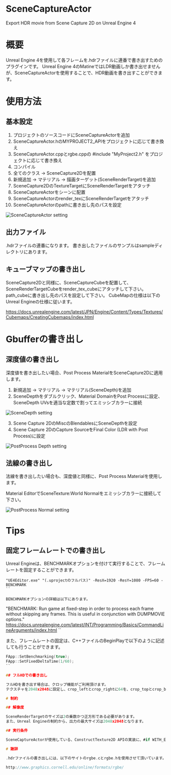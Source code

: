 # SceneCaptureActor
Export HDR movie from Scene Capture 2D on Unreal Engine 4

# 概要

Unreal Engine 4を使用して各フレームを.hdrファイルに連番で書き出すためのプラグインです。
Unreal Engine 4のMatineではLDR動画しか書き出せませんが、SceneCaptureActorを使用することで、HDR動画を書き出すことができます。

# 使用方法

## 基本設定

1. プロジェクトのソースコードにSceneCaptureActorを追加
2. SceneCaptureActor.hのMYPROJECT2_APIをプロジェクトに応じて書き換え
3. SceneCaptureActor.cppとrgbe.cppの #include "MyProject2.h" をプロジェクトに応じて書き換え
4. コンパイル
5. 全てのクラス -> SceneCapture2Dを配置
6. 新規追加 -> マテリアル -> 描画ターゲット(SceneRenderTarget)を追加
7. SceneCapture2DのTextureTargetにSceneRenderTargetをアタッチ
8. SceneCaptureActorをシーンに配置
9. SceneCaptureActorのrender_texにSceneRenderTargetをアタッチ
10. SceneCaptureActorのpathに書き出し先のパスを設定

![SceneCaptureActor setting](https://github.com/abars/SceneCaptureActor/blob/master/setting/SceneCaptureActorSetting.png)

## 出力ファイル

.hdrファイルの連番になります。
書き出したファイルのサンプルはsampleディレクトリにあります。

## キューブマップの書き出し

SceneCapture2Dと同様に、SceneCaptureCubeを配置して、SceneRenderTargetCubeをrender_tex_cubeにアタッチして下さい。
path_cubeに書き出し先のパスを設定して下さい。
CubeMapの仕様は以下のUnreal Engineの仕様に従います。

https://docs.unrealengine.com/latest/JPN/Engine/Content/Types/Textures/Cubemaps/CreatingCubemaps/index.html

# Gbufferの書き出し

## 深度値の書き出し

深度値を書き出したい場合、Post Process MaterialをSceneCapture2Dに適用します。

1. 新規追加 -> マテリアル -> マテリアル(SceneDepth)を追加
2. SceneDepthをダブルクリック、Material DomainをPost Processに設定、SceneDepth UVsを適当な定数で割ってエミッシブカラーに接続

![SceneDepth setting](https://github.com/abars/SceneCaptureActor/blob/master/setting/SceneDepthMaterial.png)

3. Scene Capture 2DのMiscのBlendablesにSceneDepthを設定
4. Scene Capture 2DのCapture SourceをFinal Color (LDR with Post Process)に設定

![PostProcess Depth setting](https://github.com/abars/SceneCaptureActor/blob/master/setting/SetDepthPostEffect.png)

## 法線の書き出し

法線を書き出したい場合も、深度値と同様に、Post Process Materialを使用します。

Material EditorでSceneTexture:World Normalをエミッシブカラーに接続して下さい。

![PostProcess Normal setting](https://github.com/abars/SceneCaptureActor/blob/master/setting/SetNormalPostEffect.png)

# Tips

## 固定フレームレートでの書き出し

Unreal Engineは、BENCHMARKオプションを付けて実行することで、フレームレートを固定することができます。

```
"UE4Editor.exe" "(.uprojectのフルパス)" -ResX=1920 -ResY=1080 -FPS=60 -BENCHMARK
``

BENCHMARKオプションの詳細は以下にあります。

```
"BENCHMARK: Run game at fixed-step in order to process each frame without skipping any frames. This is useful in conjunction with DUMPMOVIE options."
https://docs.unrealengine.com/latest/INT/Programming/Basics/CommandLineArguments/index.html
``

また、フレームレートの固定は、C++ファイルのBeginPlayで以下のように記述しても行うことができます。

```c
FApp::SetBenchmarking(true);
FApp::SetFixedDeltaTime(1/60);
``

## フルHDでの書き出し

フルHDを書き出す場合は、クロップ機能がご利用頂けます。
テクスチャを2048x2048に設定し、crop_leftとcrop_rightに64を、crop_topとcrop_bottomに484を設定して下さい。

# 制約

## 解像度

SceneRenderTargetのサイズは2の乗数かつ正方形である必要があります。
また、Unreal Engineの制約から、出力の最大サイズは2048x2048となります。

## 実行条件

SceneCaptureActorが使用している、ConstructTexture2D APIの実装に、#if WITH_EDITORが含まれているため、-gameでは動作しません。

# 謝辞

.hdrファイルの書き出しには、以下のサイトのrgbe.cとrgbe.hを使用させて頂いています。

http://www.graphics.cornell.edu/online/formats/rgbe/
